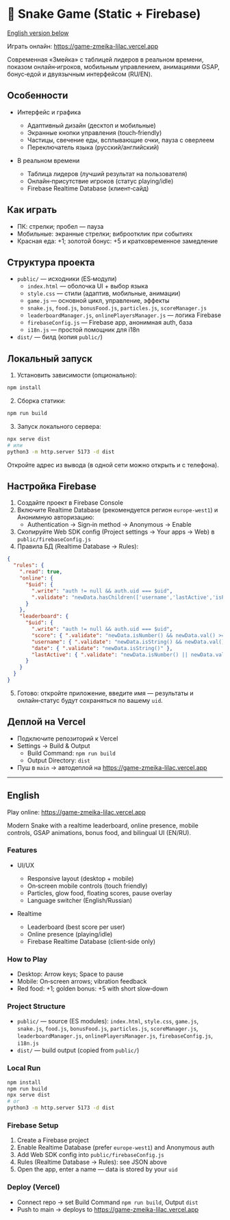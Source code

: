 # 🐍 Snake Game (Static + Firebase)

[English version below](#english)

Играть онлайн: https://game-zmeika-lilac.vercel.app

Современная «Змейка» с таблицей лидеров в реальном времени, показом онлайн‑игроков, мобильным управлением, анимациями GSAP, бонус‑едой и двуязычным интерфейсом (RU/EN).

## Особенности

- Интерфейс и графика
  - Адаптивный дизайн (десктоп и мобильные)
  - Экранные кнопки управления (touch‑friendly)
  - Частицы, свечение еды, всплывающие очки, пауза с оверлеем
  - Переключатель языка (русский/английский)

- В реальном времени
  - Таблица лидеров (лучший результат на пользователя)
  - Онлайн‑присутствие игроков (статус playing/idle)
  - Firebase Realtime Database (клиент‑сайд)

## Как играть

- ПК: стрелки; пробел — пауза
- Мобильные: экранные стрелки; виброотклик при событиях
- Красная еда: +1; золотой бонус: +5 и кратковременное замедление

## Структура проекта

- `public/` — исходники (ES‑модули)
  - `index.html` — оболочка UI + выбор языка
  - `style.css` — стили (адаптив, мобильные, анимации)
  - `game.js` — основной цикл, управление, эффекты
  - `snake.js`, `food.js`, `bonusFood.js`, `particles.js`, `scoreManager.js`
  - `leaderboardManager.js`, `onlinePlayersManager.js` — логика Firebase
  - `firebaseConfig.js` — Firebase app, анонимная auth, база
  - `i18n.js` — простой помощник для i18n
- `dist/` — билд (копия `public/`)

## Локальный запуск

1) Установить зависимости (опционально):
```bash
npm install
```
2) Сборка статики:
```bash
npm run build
```
3) Запуск локального сервера:
```bash
npx serve dist
# или
python3 -m http.server 5173 -d dist
```
Откройте адрес из вывода (в одной сети можно открыть и с телефона).

## Настройка Firebase

1) Создайте проект в Firebase Console
2) Включите Realtime Database (рекомендуется регион `europe-west1`) и Анонимную авторизацию:
   - Authentication → Sign‑in method → Anonymous → Enable
3) Скопируйте Web SDK config (Project settings → Your apps → Web) в `public/firebaseConfig.js`
4) Правила БД (Realtime Database → Rules):
```json
{
  "rules": {
    ".read": true,
    "online": {
      "$uid": {
        ".write": "auth != null && auth.uid === $uid",
        ".validate": "newData.hasChildren(['username','lastActive','isPlaying'])"
      }
    },
    "leaderboard": {
      "$uid": {
        ".write": "auth != null && auth.uid === $uid",
        "score": { ".validate": "newData.isNumber() && newData.val() >= 0" },
        "username": { ".validate": "newData.isString() && newData.val().length > 0 && newData.val().length <= 15" },
        "date": { ".validate": "newData.isString()" },
        "lastActive": { ".validate": "newData.isNumber() || newData.val() == now" }
      }
    }
  }
}
```
5) Готово: откройте приложение, введите имя — результаты и онлайн‑статус будут сохраняться по вашему `uid`.

## Деплой на Vercel

- Подключите репозиторий к Vercel
- Settings → Build & Output
  - Build Command: `npm run build`
  - Output Directory: `dist`
- Пуш в `main` → автодеплой на https://game-zmeika-lilac.vercel.app

---

## English

Play online: https://game-zmeika-lilac.vercel.app

Modern Snake with a realtime leaderboard, online presence, mobile controls, GSAP animations, bonus food, and bilingual UI (EN/RU).

### Features

- UI/UX
  - Responsive layout (desktop + mobile)
  - On‑screen mobile controls (touch friendly)
  - Particles, glow food, floating scores, pause overlay
  - Language switcher (English/Russian)

- Realtime
  - Leaderboard (best score per user)
  - Online presence (playing/idle)
  - Firebase Realtime Database (client‑side only)

### How to Play

- Desktop: Arrow keys; Space to pause
- Mobile: On‑screen arrows; vibration feedback
- Red food: +1; golden bonus: +5 with short slow‑down

### Project Structure

- `public/` — source (ES modules): `index.html`, `style.css`, `game.js`, `snake.js`, `food.js`, `bonusFood.js`, `particles.js`, `scoreManager.js`, `leaderboardManager.js`, `onlinePlayersManager.js`, `firebaseConfig.js`, `i18n.js`
- `dist/` — build output (copied from `public/`)

### Local Run

```bash
npm install
npm run build
npx serve dist
# or
python3 -m http.server 5173 -d dist
```

### Firebase Setup

1) Create a Firebase project
2) Enable Realtime Database (prefer `europe-west1`) and Anonymous auth
3) Add Web SDK config into `public/firebaseConfig.js`
4) Rules (Realtime Database → Rules): see JSON above
5) Open the app, enter a name — data is stored by your `uid`

### Deploy (Vercel)

- Connect repo → set Build Command `npm run build`, Output `dist`
- Push to main → deploys to https://game-zmeika-lilac.vercel.app

